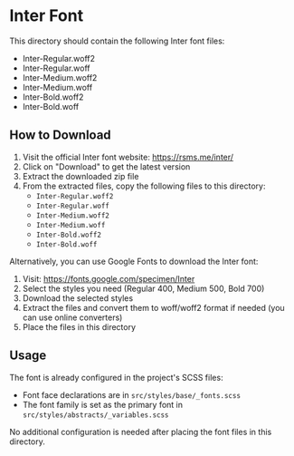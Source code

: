 # Inter Font

This directory should contain the following Inter font files:

- Inter-Regular.woff2
- Inter-Regular.woff
- Inter-Medium.woff2
- Inter-Medium.woff
- Inter-Bold.woff2
- Inter-Bold.woff

## How to Download

1. Visit the official Inter font website: https://rsms.me/inter/
2. Click on "Download" to get the latest version
3. Extract the downloaded zip file
4. From the extracted files, copy the following files to this directory:
   - `Inter-Regular.woff2`
   - `Inter-Regular.woff`
   - `Inter-Medium.woff2`
   - `Inter-Medium.woff`
   - `Inter-Bold.woff2`
   - `Inter-Bold.woff`

Alternatively, you can use Google Fonts to download the Inter font:

1. Visit: https://fonts.google.com/specimen/Inter
2. Select the styles you need (Regular 400, Medium 500, Bold 700)
3. Download the selected styles
4. Extract the files and convert them to woff/woff2 format if needed (you can use online converters)
5. Place the files in this directory

## Usage

The font is already configured in the project's SCSS files:

- Font face declarations are in `src/styles/base/_fonts.scss`
- The font family is set as the primary font in `src/styles/abstracts/_variables.scss`

No additional configuration is needed after placing the font files in this directory.